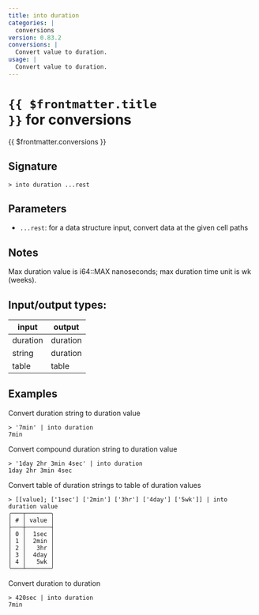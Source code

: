 ```yaml
---
title: into duration
categories: |
  conversions
version: 0.83.2
conversions: |
  Convert value to duration.
usage: |
  Convert value to duration.
---
```


# <code>{{ $frontmatter.title }}</code> for conversions

<div class='command-title'>{{ $frontmatter.conversions }}</div>

## Signature

```> into duration ...rest```

## Parameters

 -  `...rest`: for a data structure input, convert data at the given cell paths

## Notes
Max duration value is i64::MAX nanoseconds; max duration time unit is wk (weeks).

## Input/output types:

| input    | output   |
| -------- | -------- |
| duration | duration |
| string   | duration |
| table    | table    |
## Examples

Convert duration string to duration value
```shell
> '7min' | into duration
7min
```

Convert compound duration string to duration value
```shell
> '1day 2hr 3min 4sec' | into duration
1day 2hr 3min 4sec
```

Convert table of duration strings to table of duration values
```shell
> [[value]; ['1sec'] ['2min'] ['3hr'] ['4day'] ['5wk']] | into duration value
╭───┬───────╮
│ # │ value │
├───┼───────┤
│ 0 │  1sec │
│ 1 │  2min │
│ 2 │   3hr │
│ 3 │  4day │
│ 4 │   5wk │
╰───┴───────╯

```

Convert duration to duration
```shell
> 420sec | into duration
7min
```

